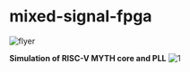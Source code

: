 # mixed-signal-fpga
![flyer](https://user-images.githubusercontent.com/59352026/170989767-f36ce419-95aa-4e3c-b2b8-c73196eb8495.jpeg)

**Simulation of RISC-V MYTH core and PLL**
![1](https://user-images.githubusercontent.com/59352026/170990006-6eaf2fbd-cda5-4342-8179-204cf9038642.jpg)
